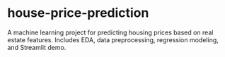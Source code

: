 # house-price-prediction
A machine learning project for predicting housing prices based on real estate features. Includes EDA, data preprocessing, regression modeling, and Streamlit demo.
